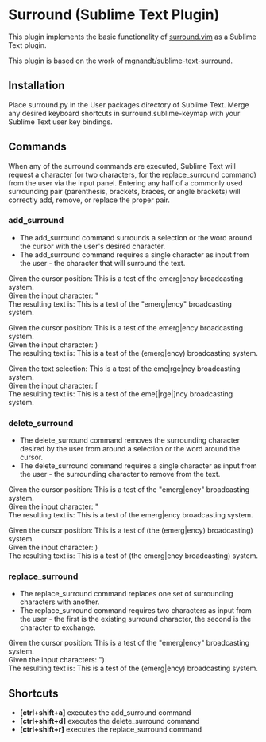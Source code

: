 Surround (Sublime Text Plugin)
==============================

This plugin implements the basic functionality of [surround.vim](https://github.com/tpope/vim-surround) as a Sublime Text plugin.

This plugin is based on the work of [mgnandt/sublime-text-surround](https://github.com/mgnandt/sublime-text-surround).

Installation
------------

Place surround.py in the User packages directory of Sublime Text.
Merge any desired keyboard shortcuts in surround.sublime-keymap with your Sublime Text user key bindings.

Commands
--------

When any of the surround commands are executed, Sublime Text will request a character (or two characters, for the replace_surround command) from the user via the input panel. Entering any half of a commonly used surrounding pair (parenthesis, brackets, braces, or angle brackets) will correctly add, remove, or replace the proper pair.

### add\_surround

- The add\_surround command surrounds a selection or the word around the cursor with the user's desired character.  
- The add\_surround command requires a single character as input from the user - the character that will surround the text.

Given the cursor position: This is a test of the emerg|ency broadcasting system.  
Given the input character: "  
The resulting text is: This is a test of the "emerg|ency" broadcasting system.  

Given the cursor position: This is a test of the emerg|ency broadcasting system.  
Given the input character: )  
The resulting text is: This is a test of the (emerg|ency) broadcasting system.  

Given the text selection: This is a test of the eme|rge|ncy broadcasting system.  
Given the input character: [  
The resulting text is: This is a test of the eme[|rge|]ncy broadcasting system.  

### delete\_surround

- The delete\_surround command removes the surrounding character desired by the user from around a selection or the word around the cursor.  
- The delete\_surround command requires a single character as input from the user - the surrounding character to remove from the text.

Given the cursor position: This is a test of the "emerg|ency" broadcasting system.  
Given the input character: "  
The resulting text is: This is a test of the emerg|ency broadcasting system.  

Given the cursor position: This is a test of (the (emerg|ency) broadcasting) system.  
Given the input character: )  
The resulting text is: This is a test of (the emerg|ency broadcasting) system.  

### replace\_surround

- The replace\_surround command replaces one set of surrounding characters with another.  
- The replace\_surround command requires two characters as input from the user - the first is the existing surround character, the second is the character to exchange.

Given the cursor position: This is a test of the "emerg|ency" broadcasting system.  
Given the input characters: ")  
The resulting text is: This is a test of the (emerg|ency) broadcasting system.  

Shortcuts
---------

- **\[ctrl+shift+a\]** executes the add\_surround command
- **\[ctrl+shift+d\]** executes the delete\_surround command
- **\[ctrl+shift+r\]** executes the replace\_surround command
